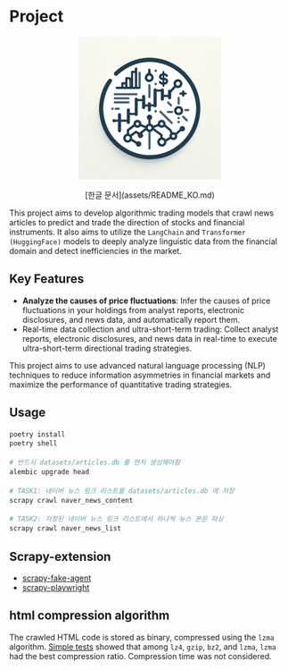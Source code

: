 # Project

<p align="center">
    <img src="assets/main.png" alt="Logo">
</p>
<p align="center">
    [한글 문서](assets/README_KO.md)
</p>

This project aims to develop algorithmic trading models that crawl news articles to predict and trade the direction of stocks and financial instruments.
It also aims to utilize the `LangChain` and `Transformer (HuggingFace)` models to deeply analyze linguistic data from the financial domain and detect inefficiencies in the market.

## Key Features
- **Analyze the causes of price fluctuations**: Infer the causes of price fluctuations in your holdings from analyst reports, electronic disclosures, and news data, and automatically report them.
- Real-time data collection and ultra-short-term trading: Collect analyst reports, electronic disclosures, and news data in real-time to execute ultra-short-term directional trading strategies.

This project aims to use advanced natural language processing (NLP) techniques to reduce information asymmetries in financial markets and maximize the performance of quantitative trading strategies.

## Usage
```bash
poetry install
poetry shell

# 반드시 datasets/articles.db 를 먼저 생성해야함
alembic upgrade head

# TASK1: 네이버 뉴스 링크 리스트를 datasets/articles.db 에 저장
scrapy crawl naver_news_content

# TASK2: 저장된 네이버 뉴스 링크 리스트에서 하나씩 뉴스 본문 파싱
scrapy crawl naver_news_list
```

## Scrapy-extension
- [scrapy-fake-agent](https://github.com/alecxe/scrapy-fake-useragent)
- [scrapy-playwright](https://github.com/scrapy-plugins/scrapy-playwright)

## html compression algorithm

The crawled HTML code is stored as binary, compressed using the `lzma` algorithm. [Simple tests](https://chat.openai.com/share/a0a256b4-6e04-4920-8f4e-7b7285977476) showed that among `lz4`, `gzip`, `bz2`, and `lzma`, `lzma` had the best compression ratio. Compression time was not considered.